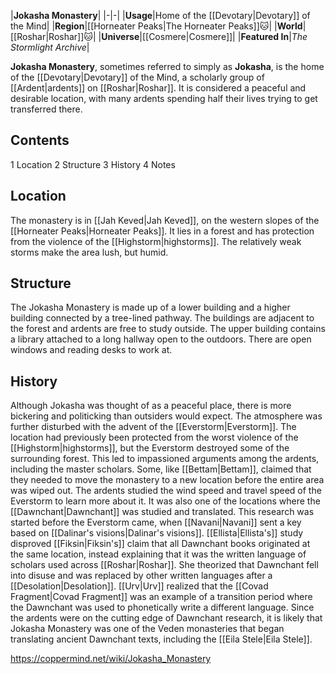 |**Jokasha Monastery**|
|-|-|
|**Usage**|Home of the [[Devotary\|Devotary]] of the Mind|
|**Region**|[[Horneater Peaks\|The Horneater Peaks]]🐱︎|
|**World**|[[Roshar\|Roshar]]🐱︎|
|**Universe**|[[Cosmere\|Cosmere]]|
|**Featured In**|*The Stormlight Archive*|

**Jokasha Monastery**, sometimes referred to simply as **Jokasha**, is the home of the [[Devotary\|Devotary]] of the Mind, a scholarly group of [[Ardent\|ardents]] on [[Roshar\|Roshar]]. It is considered a peaceful and desirable location, with many ardents spending half their lives trying to get transferred there.

## Contents

1 Location
2 Structure
3 History
4 Notes


## Location
The monastery is in [[Jah Keved\|Jah Keved]], on the western slopes of the [[Horneater Peaks\|Horneater Peaks]]. It lies in a forest and has protection from the violence of the [[Highstorm\|highstorms]]. The relatively weak storms make the area lush, but humid.

## Structure
The Jokasha Monastery is made up of a lower building and a higher building connected by a tree-lined pathway. The buildings are adjacent to the forest and ardents are free to study outside. The upper building contains a library attached to a long hallway open to the outdoors. There are open windows and reading desks to work at.

## History
Although Jokasha was thought of as a peaceful place, there is more bickering and politicking than outsiders would expect. The atmosphere was further disturbed with the advent of the [[Everstorm\|Everstorm]]. The location had previously been protected from the worst violence of the [[Highstorm\|highstorms]], but the Everstorm destroyed some of the surrounding forest. This led to impassioned arguments among the ardents, including the master scholars. Some, like [[Bettam\|Bettam]], claimed that they needed to move the monastery to a new location before the entire area was wiped out. The ardents studied the wind speed and travel speed of the Everstorm to learn more about it.
It was also one of the locations where the [[Dawnchant\|Dawnchant]] was studied and translated. This research was started before the Everstorm came, when [[Navani\|Navani]] sent a key based on [[Dalinar's visions\|Dalinar's visions]]. [[Ellista\|Ellista's]] study disproved [[Fiksin\|Fiksin's]] claim that all Dawnchant books originated at the same location, instead explaining that it was the written language of scholars used across [[Roshar\|Roshar]]. She theorized that Dawnchant fell into disuse and was replaced by other written languages after a [[Desolation\|Desolation]]. [[Urv\|Urv]] realized that the [[Covad Fragment\|Covad Fragment]] was an example of a transition period where the Dawnchant was used to phonetically write a different language.
Since the ardents were on the cutting edge of Dawnchant research, it is likely that Jokasha Monastery was one of the Veden monasteries that began translating ancient Dawnchant texts, including the [[Eila Stele\|Eila Stele]].



https://coppermind.net/wiki/Jokasha_Monastery